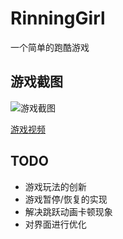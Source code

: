 # RinningGirl
一个简单的跑酷游戏

## 游戏截图

![游戏截图](http://7wy477.com1.z0.glb.clouddn.com/qinyuanpei_imgs_跑酷游戏展示.jpg)

[游戏视频](url)

## TODO
* 游戏玩法的创新
* 游戏暂停/恢复的实现
* 解决跳跃动画卡顿现象
* 对界面进行优化
